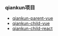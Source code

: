 ### qiankun项目
  - [qiankun-parent-vue](https://github.com/chujian1/qiankun-parent-vue)
  - [qiankun-child-vue](https://github.com/chujian1/qiankun-child-vue)
  - [qiankun-child-react](https://github.com/chujian1/qiankun-child-react)